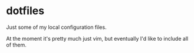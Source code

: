 # dotfiles

Just some of my local configuration files. 

At the moment it's pretty much just vim, but eventually I'd like to include all of them.
